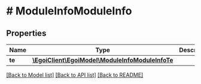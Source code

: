 # # ModuleInfoModuleInfo

## Properties

Name | Type | Description | Notes
------------ | ------------- | ------------- | -------------
**te** | [**\EgoiClient\EgoiModel\ModuleInfoModuleInfoTe**](ModuleInfoModuleInfoTe.md) |  | [optional]

[[Back to Model list]](../../README.md#models) [[Back to API list]](../../README.md#endpoints) [[Back to README]](../../README.md)
